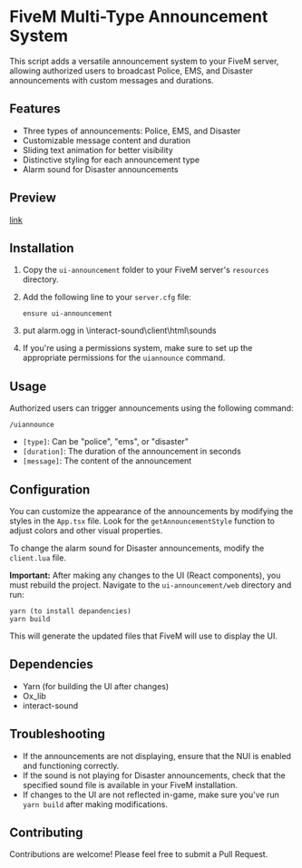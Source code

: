 # FiveM Multi-Type Announcement System

This script adds a versatile announcement system to your FiveM server, allowing authorized users to broadcast Police, EMS, and Disaster announcements with custom messages and durations.

## Features

- Three types of announcements: Police, EMS, and Disaster
- Customizable message content and duration
- Sliding text animation for better visibility
- Distinctive styling for each announcement type
- Alarm sound for Disaster announcements

## Preview 

[link](https://streamable.com/sue0q0)

## Installation

1. Copy the `ui-announcement` folder to your FiveM server's `resources` directory.

2. Add the following line to your `server.cfg` file:
   ```
   ensure ui-announcement
   ```
4. put alarm.ogg in \interact-sound\client\html\sounds

3. If you're using a permissions system, make sure to set up the appropriate permissions for the `uiannounce` command.

## Usage

Authorized users can trigger announcements using the following command:

```
/uiannounce
```

- `[type]`: Can be "police", "ems", or "disaster"
- `[duration]`: The duration of the announcement in seconds
- `[message]`: The content of the announcement

## Configuration

You can customize the appearance of the announcements by modifying the styles in the `App.tsx` file. Look for the `getAnnouncementStyle` function to adjust colors and other visual properties.

To change the alarm sound for Disaster announcements, modify the `client.lua` file.

**Important:** After making any changes to the UI (React components), you must rebuild the project. Navigate to the `ui-announcement/web` directory and run:

```
yarn (to install depandencies)
yarn build
```

This will generate the updated files that FiveM will use to display the UI.

## Dependencies

- Yarn (for building the UI after changes)
- Ox_lib
- interact-sound

## Troubleshooting

- If the announcements are not displaying, ensure that the NUI is enabled and functioning correctly.
- If the sound is not playing for Disaster announcements, check that the specified sound file is available in your FiveM installation.
- If changes to the UI are not reflected in-game, make sure you've run `yarn build` after making modifications.


## Contributing

Contributions are welcome! Please feel free to submit a Pull Request.
